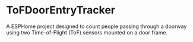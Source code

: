 # ToFDoorEntryTracker
A ESPHome project designed to count people passing through a doorway using two Time-of-Flight (ToF) sensors mounted on a door frame.
